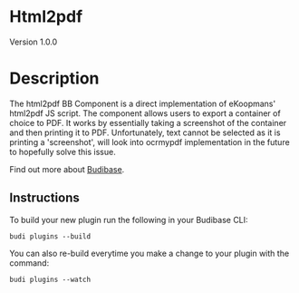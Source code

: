 # Html2pdf
Version 1.0.0

# Description
The html2pdf BB Component is a direct implementation of eKoopmans' html2pdf JS script. The component allows users to export a container of choice to PDF. It works by essentially taking a screenshot of the container and then printing it to PDF. Unfortunately, text cannot be selected as it is printing a 'screenshot', will look into ocrmypdf implementation in the future to hopefully solve this issue.

Find out more about [Budibase](https://github.com/Budibase/budibase).

## Instructions

To build your new  plugin run the following in your Budibase CLI:
```
budi plugins --build
```

You can also re-build everytime you make a change to your plugin with the command:
```
budi plugins --watch
```

